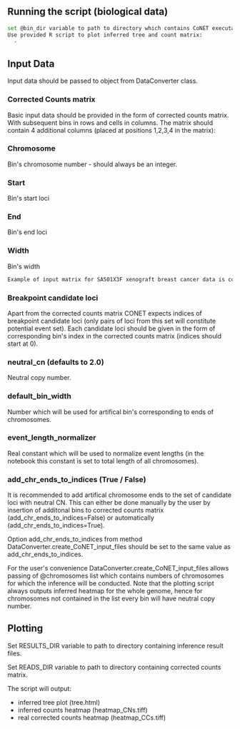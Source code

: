 
## Running the script (biological data)
```bash
set @bin_dir variable to path to directory which contains CoNET executable
Use provided R script to plot inferred tree and count matrix:
  -
```
## Input Data

Input data should be passed to object from DataConverter class. 

### Corrected Counts matrix
Basic input data should be provided in the form of corrected counts matrix. With subsequent bins in rows and cells in columns.
The matrix should contain 4 additional columns (placed at positions 1,2,3,4 in the matrix):

### Chromosome
Bin's chromosome number - should always be an integer.
### Start
Bin's start loci
### End
Bin's end loci
### Width 
Bin's width
```bash
Example of input matrix for SA501X3F xenograft breast cancer data is contained in data/SA501X3F_filtered_corrected_counts.csv
```
### Breakpoint candidate loci
Apart from the corrected counts matrix CONET expects indices of breakpoint candidate loci (only pairs of loci from this set will constitute potential event set).
Each candidate loci should be given in the form of corresponding bin's index in the corrected counts matrix (indices should start at 0).

### neutral_cn (defaults to 2.0)
Neutral copy number. 

### default_bin_width
Number which will be used for artifical bin's corresponding to ends of chromosomes.

### event_length_normalizer
Real constant which will be used to normalize event lengths (in the notebook this constant is set to total length of all chromosomes). 

### add_chr_ends_to_indices (True / False)
It is recommended to add artifical chromosome ends to the set of candidate loci with neutral CN. This can either be done manually by the user by insertion of additonal bins to corrected counts matrix (add_chr_ends_to_indices=False) or automatically (add_chr_ends_to_indices=True).

Option add_chr_ends_to_indices from method DataConverter.create_CoNET_input_files should be set to the same value as add_chr_ends_to_indices.


For the user's convenience DataConverter.create_CoNET_input_files allows passing of @chromosomes list which contains numbers of chromosomes for which the inference will be conducted. Note that the plotting script always outputs inferred heatmap for the whole genome, hence for chromosomes not contained in the list every bin will have neutral copy number. 
## Plotting
Set RESULTS_DIR variable to path to directory containing inference result files.

Set READS_DIR variable to path to directory containing corrected counts matrix.

The script will output:
* inferred tree plot (tree.html)
* inferred counts heatmap (heatmap_CNs.tiff)
* real corrected counts heatmap (heatmap_CCs.tiff)
